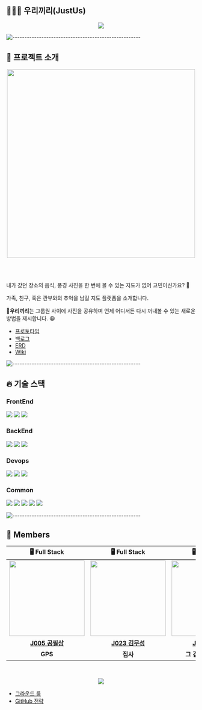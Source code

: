 ## 🧑‍🤝‍🧑 우리끼리(JustUs)

<p align="center">
    <img src="http://dl.dropbox.com/s/clmoka3ds4qx32e/banner.png">
</p>

![-----------------------------------------------------](https://raw.githubusercontent.com/andreasbm/readme/master/assets/lines/rainbow.png)

## 💌 프로젝트 소개

<p align="center">
    <img src="http://dl.dropbox.com/s/s4l1xo7nnkw1mf3/%EA%B7%B8%EB%A6%BC1.png" width="500">
</p>

<br>
<br>

내가 갔던 장소의 음식, 풍경 사진을 한 번에 볼 수 있는 지도가 없어 고민이신가요? 🤔

가족, 친구, 혹은 깐부와의 추억을 남길 지도 플랫폼을 소개합니다.

**🍇우리끼리**는 그룹원 사이에 사진을 공유하며 언제 어디서든 다시 꺼내볼 수 있는 새로운 방법을 제시합니다. 😀

- [프로토타입](https://www.figma.com/file/SnJ8Zfu03fhibppBid6mew/%EC%9A%B0%EB%A6%AC%EB%81%BC%EB%A6%AC?node-id=5%3A5)
- [백로그](https://docs.google.com/spreadsheets/d/1O0KVQS-9T7NtzKAaoRMLuIRXmJQ5TcNF2bS59sPKqkc/edit#gid=0)
- [ERD](https://github.com/boostcampwm-2021/WEB25-JustUs/wiki/ERD)
- [Wiki](https://github.com/boostcampwm-2021/WEB25-JustUs/wiki)

![-----------------------------------------------------](https://raw.githubusercontent.com/andreasbm/readme/master/assets/lines/rainbow.png)

## 🔥 기술 스택

### FrontEnd

<img src="https://img.shields.io/badge/React-v17.0.2-61DAFB?logo=React"> <img src="https://img.shields.io/badge/Redux-v4.1.2-764ABC?logo=Redux"> <img src="https://img.shields.io/badge/Styled_components-v5.0.0-DB7093?logo=Styled-components">

### BackEnd

<img src="https://img.shields.io/badge/Node.js-v16.13.0-339933?logo=Node.js"> <img src="https://img.shields.io/badge/Nestjs-v8.1.4-E0234E?logo=Nestjs"> <img src="https://img.shields.io/badge/Mysql-v8.0.23-4479A1?logo=Mysql">

### Devops

<img src="https://img.shields.io/badge/GitHub%20Actions--2088FF?logo=GitHubActions"> <img src="https://img.shields.io/badge/Docker-v20.10.10-2496ED?logo=Docker"> <img src="https://img.shields.io/badge/Ncloud--03C75A?logo=Naver">

### Common

<img src="https://img.shields.io/badge/JavaScript-ES6%2B-F7DF1E?logo=JavaScript"> <img src="https://img.shields.io/badge/TypeScript-v4.4-3178C6?logo=TypeScript"> <img src="https://img.shields.io/badge/ESlint-v8.1.0-4B32C3?logo=ESlint"> <img src="https://img.shields.io/badge/Prettier-v9.0.0-F7B93E?logo=Prettier"> <img src="https://img.shields.io/badge/Jest-v27.2-C21325?logo=Jest">

![-----------------------------------------------------](https://raw.githubusercontent.com/andreasbm/readme/master/assets/lines/rainbow.png)

## 🙌 Members

|                                    🖥️ Full Stack                                    |                                    🖥️ Full Stack                                     |                                    🖥️ Full Stack                                     |                                    🖥️ Full Stack                                    |
| :---------------------------------------------------------------------------------: | :----------------------------------------------------------------------------------: | :----------------------------------------------------------------------------------: | :---------------------------------------------------------------------------------: |
| <img src="http://dl.dropbox.com/s/cpx92h4t6zgl6yo/ps.png" width="200" height="200"> | <img src="http://dl.dropbox.com/s/gmh890lj0233dva/ms.jpeg" width="200" height="200"> | <img src="http://dl.dropbox.com/s/c0j940wanvmcdhr/yh.jpeg" width="200" height="200"> | <img src="http://dl.dropbox.com/s/y4myjb06d5v0spf/mh.png" width="200" height="200"> |
|                    **[J005 공필상](https://github.com/gofeel8)**                    |                   **[J023 김무성](https://github.com/ddb8036631)**                   |                   **[J040 김영한](https://github.com/soosungp33)**                   |                 **[J193 조명희](https://github.com/Jo-Myounghee)**                  |
|                                       **GPS**                                       |                                       **집사**                                       |                                **그 김영한 아닙니다**                                |                                       **맹**                                        |

<br>

<p align="center">
  <img src="http://dl.dropbox.com/s/enbfijjg2nh9501/nine.png" />
</p>
    
- [그라운드 룰](https://github.com/boostcampwm-2021/WEB25-JustUs/wiki/Ground-Rule)
- [GitHub 전략](https://github.com/boostcampwm-2021/WEB25-JustUs/wiki/GitHub-%EC%A0%84%EB%9E%B5)
